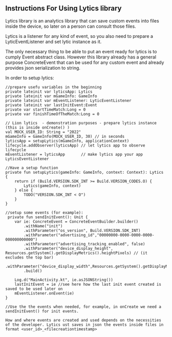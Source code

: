 ## Instructions For Using Lytics library

Lytics library is an analytics library that can save custom events into files inside the device, so later on a person can consult those files.

Lytics is a listener for any kind of event, so you also need to prepare a LyticEventListener and set lytic instance as it.

The only necessary thing to be able to put an event ready for lytics is to cumply Event abstract class. However this library already has a general purpose ConcreteEvent that can be used for any custom event and already provides json serialization to string.

In order to setup lytics:

    //prepare usefu variables in the beginning
    private lateinit var lyticsApp: Lytics
    private lateinit var mGameInfo: GameInfo
    private lateinit var mEventListener: LyticEventListener
    private lateinit var lastInitEvent:Event
    private var startTimeMatch:Long = 0
    private var finishTimeOfTheMatch:Long = 0
    
    // Lion lytics  - demonstration purposes - prepare lytics instance (this is inside onCreate() )
    val MOCK_USER_ID: String = "2022"
    mGameInfo = GameInfo(MOCK_USER_ID, 30) // in seconds
    lyticsApp = setupLytics(mGameInfo, applicationContext)
    lifecycle.addObserver(lyticsApp) // let lytics app to observe lifecycle
    mEventListener = lyticsApp       // make lytics app your app LyticsEventListener

    //Have a setup function
    private fun setupLytics(gameInfo: GameInfo, context: Context): Lytics {
        return if (Build.VERSION.SDK_INT >= Build.VERSION_CODES.O) {
            Lytics(gameInfo, context)
        } else {
            TODO("VERSION.SDK_INT < O")
        }
    }
    
    //setup some events (for example):
     private fun sendInitEvent(): Unit {
        var ie: ConcreteEvent = ConcreteEventBuilder.builder()
            .withName("init")
            .withParameter("os_version", Build.VERSION.SDK_INT)
            .withParameter("advertising_id","00000000-0000-0000-0000-000000000000")
            .withParameter("advertising_tracking_enabled", false)
            .withParameter("device_display_height", Resources.getSystem().getDisplayMetrics().heightPixels) // (it excludes the top bar)
            .withParameter("device_display_width",Resources.getSystem().getDisplayMetrics().widthPixels)
            .build()

        Log.d("MainActivity.kt", ie.asJSONString())
        lastInitEvent = ie //see here how the last init event created is saved to be used later on
        mEventListener.onEvent(ie)
    }
    
    //Use the the events when needed, for example, in onCreate we need a sendInitEvent() for init events.
    
    How and where events are created and used depends on the necessities of the developer. Lytics ust saves in json the events inside files in format <user_id>_<filecreationtimestamp>

